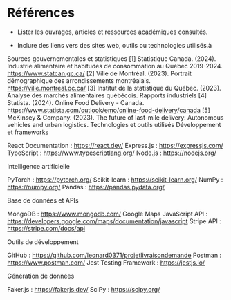 # Références

- Lister les ouvrages, articles et ressources académiques consultés.

- Inclure des liens vers des sites web, outils ou technologies utilisés.à

Sources gouvernementales et statistiques
[1] Statistique Canada. (2024). Industrie alimentaire et habitudes de consommation au Québec 2019-2024. https://www.statcan.gc.ca/
[2] Ville de Montréal. (2023). Portrait démographique des arrondissements montréalais. https://ville.montreal.qc.ca/
[3] Institut de la statistique du Québec. (2023). Analyse des marchés alimentaires québécois.
Rapports industriels
[4] Statista. (2024). Online Food Delivery - Canada. https://www.statista.com/outlook/emo/online-food-delivery/canada
[5] McKinsey & Company. (2023). The future of last-mile delivery: Autonomous vehicles and urban logistics.
Technologies et outils utilisés
Développement et frameworks

React Documentation : https://react.dev/
Express.js : https://expressjs.com/
TypeScript : https://www.typescriptlang.org/
Node.js : https://nodejs.org/

Intelligence artificielle

PyTorch : https://pytorch.org/
Scikit-learn : https://scikit-learn.org/
NumPy : https://numpy.org/
Pandas : https://pandas.pydata.org/

Base de données et APIs

MongoDB : https://www.mongodb.com/
Google Maps JavaScript API : https://developers.google.com/maps/documentation/javascript
Stripe API : https://stripe.com/docs/api

Outils de développement

GitHub : https://github.com/leonard0371/projetlivraisondemande
Postman : https://www.postman.com/
Jest Testing Framework : https://jestjs.io/

Génération de données

Faker.js : https://fakerjs.dev/
SciPy : https://scipy.org/